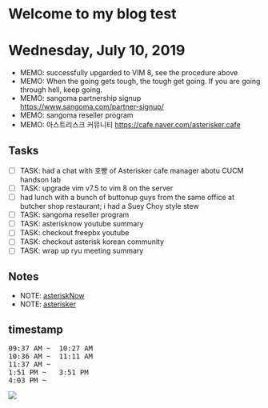 # Welcome to my blog test
# Wednesday, July 10, 2019
- MEMO: successfully upgarded to VIM 8, see the procedure above
- MEMO: When the going gets tough, the tough get going. If you are going through hell, keep going.
- MEMO: sangoma partnership signup https://www.sangoma.com/partner-signup/
- MEMO: sangoma reseller program
- MEMO: 아스트리스크 커뮤니티 https://cafe.naver.com/asterisker.cafe

## Tasks
- [ ] TASK: had a chat with 호빵 of Asterisker cafe manager abotu CUCM handson lab
- [ ] TASK: upgrade vim v7.5 to vim 8 on the server
- [ ] had lunch with a bunch of buttonup guys from the same office at butcher shop restaurant; i had a Suey Choy style stew
- [ ] TASK: sangoma reseller program
- [ ] TASK: asterisknow youtube summary
- [ ] TASK: checkout freepbx youtube
- [ ] TASK: checkout asterisk korean community
- [ ] TASK: wrap up ryu meeting summary

## Notes
- NOTE: [asteriskNow](./10/asteriskNow.md)
- NOTE: [asterisker](./10/asterisker.md)

## timestamp
<pre>
09:37 AM ~  10:27 AM
10:36 AM ~  11:11 AM
11:37 AM ~  
1:51 PM ~   3:51 PM
4:03 PM ~   
</pre>

![]([10/zoomRate.png](https://github.com/onofflink/journalHome/blob/master/diary/2019/07/10/zoomRate.png))
